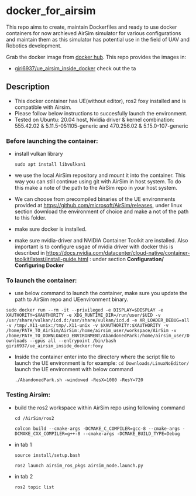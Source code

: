 # docker_for_airsim
This repo aims to create, maintain Dockerfiles and ready to use docker containers for now archieved AirSim simulator for various configurations and maintain them as this simulator has potential use in the field of UAV and Robotics development.

Grab the docker image from [docker hub](https://hub.docker.com/u/giri6937).  This repo provides the images in:
* [giri6937/ue_airsim_inside_docker](https://hub.docker.com/r/giri6937/ue_airsim_inside_docker/tags)
check out the ta  


  
## Description

- This docker container has UE(without editor), ros2 foxy installed and is compatible with Airsim.
- Please follow below instructions to succesfully launch the environment.
- Tested on Ubuntu: 20.04 host, 
Nvidia driver & kernel combination: 555.42.02 & 5.11.5-051105-generic and 470.256.02 & 5.15.0-107-generic

### Before launching the container:

- install vulkan library
    
    `sudo apt install libvulkan1`
    
- we use the local AirSim repository and mount it into the container. This way you can still continue using git with AirSim in host system. To do this make a note of the path to the AirSim repo in your host system.
- We can choose from precompiled binaries of the UE environments provided at https://github.com/microsoft/AirSim/releases, under linux section download the environment of choice and make a not of the path to this folder.
- make sure docker is installed.
- make sure nvidia-driver  and NVIDIA Container Toolkit are installed. Also important is to configure usgae of nvidia driver with docker this is described in https://docs.nvidia.com/datacenter/cloud-native/container-toolkit/latest/install-guide.html : under section **Configuration/** **Configuring Docker**

### To launch the container:

- use below command to launch the container, make sure you update the path to AirSim repo and UEenvironment binary.

`sudo docker run --rm -it --privileged -e DISPLAY=$DISPLAY -e XAUTHORITY=$XAUTHORITY -e XDG_RUNTIME_DIR=/run/user/$UID -v /usr/share/vulkan/icd.d:/usr/share/vulkan/icd.d -e XR_LOADER_DEBUG=all  -v /tmp/.X11-unix:/tmp/.X11-unix -v $XAUTHORITY:$XAUTHORITY -v /home/PATH_TO_AirSim/AirSim:/home/airsim_user/workspace/AirSim -v /home/PATH_TO_DOWNLOADED_ENVIRONMENT/AbandonedPark:/home/airsim_user/Downloads --gpus all --entrypoint /bin/bash giri6937/ue_airsim_inside_docker:foxy`
- Inside the container enter into the directery where the script file to launch the UE environment is for example:
`cd Downloads/LinuxNoEditor/`
launch the UE environment with below command
    
    `./AbandonedPark.sh -windowed -ResX=1080 -ResY=720`

### Testing Airsim:

- build the ros2 workspace within AirSim repo using following command
    
    `cd /AirSim/ros2`
    
    `colcon build --cmake-args -DCMAKE_C_COMPILER=gcc-8 --cmake-args -DCMAKE_CXX_COMPILER=g++-8 --cmake-args -DCMAKE_BUILD_TYPE=Debug`
    
- in tab 1
    
    `source install/setup.bash`
    
    `ros2 launch airsim_ros_pkgs airsim_node.launch.py`
    
- in tab 2
    
    `ros2 topic list`
